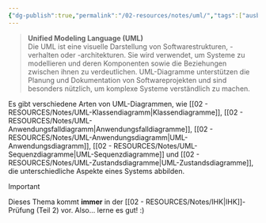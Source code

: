 ```yaml
---
{"dg-publish":true,"permalink":"/02-resources/notes/uml/","tags":["ausbildung/gfn/ap2","uml"],"noteIcon":"","updated":"2025-10-29T12:59:10.921+01:00"}
---
```


>**Unified Modeling Language (UML)**  
>Die UML ist eine visuelle Darstellung von Softwarestrukturen, -verhalten oder -architekturen.
>Sie wird verwendet, um Systeme zu modellieren und deren Komponenten sowie die Beziehungen zwischen ihnen zu verdeutlichen. UML-Diagramme unterstützen die Planung und Dokumentation von Softwareprojekten und sind besonders nützlich, um komplexe Systeme verständlich zu machen.

Es gibt verschiedene Arten von UML-Diagrammen, wie [[02 - RESOURCES/Notes/UML-Klassendiagramm\|Klassendiagramme]], [[02 - RESOURCES/Notes/UML-Anwendungsfalldiagramm\|Anwendungsfalldiagramme]], [[02 - RESOURCES/Notes/UML-Anwendungsdiagramm\|UML-Anwendungsdiagramm]], [[02 - RESOURCES/Notes/UML-Sequenzdiagramme\|UML-Sequenzdiagramme]] und [[02 - RESOURCES/Notes/UML-Zustandsdiagramme\|UML-Zustandsdiagramme]], die unterschiedliche Aspekte eines Systems abbilden.

> [!important]  
> Dieses Thema kommt **immer** in der [[02 - RESOURCES/Notes/IHK\|IHK]]-Prüfung (Teil 2) vor. Also… lerne es gut! :)